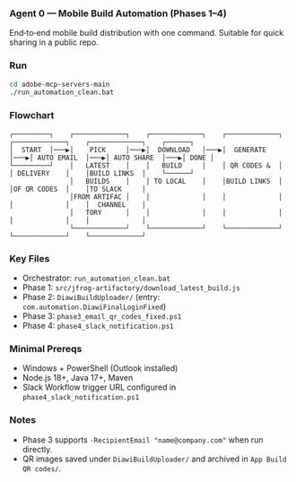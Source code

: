 ### Agent 0 — Mobile Build Automation (Phases 1–4)

End‑to‑end mobile build distribution with one command. Suitable for quick sharing in a public repo.

### Run
```bash
cd adobe-mcp-servers-main
./run_automation_clean.bat
```

### Flowchart
```
┌─────────┐    ┌─────────────┐    ┌─────────────┐    ┌─────────────┐    ┌─────────────┐    ┌─────────────┐    ┌──────┐
│  START  │───▶│    PICK     │───▶│  DOWNLOAD   │───▶│  GENERATE   │───▶│ AUTO EMAIL  │───▶│ AUTO SHARE  │───▶│ DONE │
└─────────┘    │   LATEST    │    │   BUILD     │    │ QR CODES &  │    │ DELIVERY    │    │BUILD LINKS  │    └──────┘
               │   BUILDS    │    │ TO LOCAL    │    │BUILD LINKS  │    │OF QR CODES  │    │TO SLACK     │
               │FROM ARTIFAC │    │             │    │             │    │             │    │  CHANNEL    │
               │   TORY      │    │             │    │             │    │             │    │             │
               └─────────────┘    └─────────────┘    └─────────────┘    └─────────────┘    └─────────────┘
```

### Key Files
- Orchestrator: `run_automation_clean.bat`
- Phase 1: `src/jfrog-artifactory/download_latest_build.js`
- Phase 2: `DiawiBuildUploader/` (entry: `com.automation.DiawiFinalLoginFixed`)
- Phase 3: `phase3_email_qr_codes_fixed.ps1`
- Phase 4: `phase4_slack_notification.ps1`

### Minimal Prereqs
- Windows + PowerShell (Outlook installed)
- Node.js 18+, Java 17+, Maven
- Slack Workflow trigger URL configured in `phase4_slack_notification.ps1`

### Notes
- Phase 3 supports `-RecipientEmail "name@company.com"` when run directly.
- QR images saved under `DiawiBuildUploader/` and archived in `App Build QR codes/`.


